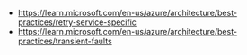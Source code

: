 - https://learn.microsoft.com/en-us/azure/architecture/best-practices/retry-service-specific
- https://learn.microsoft.com/en-us/azure/architecture/best-practices/transient-faults
